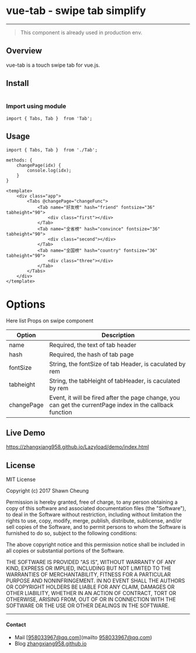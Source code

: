 # vue-tab - swipe tab simplify
---

> This component is already used in production env.
## Overview

vue-tab is a touch swipe tab for vue.js.

## Install

```

```

### Import using module
```
import { Tabs, Tab }  from 'Tab';
```

## Usage

```
import { Tabs, Tab }  from './Tab';

methods: {
    changePage(idx) {
        console.log(idx);
    }
}

<template>
    <div class="app">
        <Tabs @changePage="changeFunc">
            <Tab name="好友榜" hash="friend" fontsize="36" tabheight="90">
                <div class="first"></div>
            </Tab>
            <Tab name="全省榜" hash="convince" fontsize="36" tabheight="90">
                <div class="second"></div>
            </Tab>
            <Tab name="全国榜" hash="country" fontsize="36" tabheight="90">
                <div class="three"></div>
            </Tab>
        </Tabs>
    </div>
</template>
```


# Options

Here list Props on swipe component

| Option | Description |
| ----- | ----- |
| name | Required, the text of tab header |
| hash | Required, the hash of tab page |
| fontSize | String, the fontSize of tab Header, is caculated by rem |
| tabheight | String, the tabHeight of tabHeader, is caculated by rem |
| changePage | Event, it will be fired after the page change, you can get the currentPage index in the callback function |

## Live Demo

  https://zhangxiang958.github.io/Lazyload/demo/index.html

## License

MIT License

Copyright (c) 2017 Shawn Cheung

Permission is hereby granted, free of charge, to any person obtaining a copy
of this software and associated documentation files (the "Software"), to deal
in the Software without restriction, including without limitation the rights
to use, copy, modify, merge, publish, distribute, sublicense, and/or sell
copies of the Software, and to permit persons to whom the Software is
furnished to do so, subject to the following conditions:

The above copyright notice and this permission notice shall be included in all
copies or substantial portions of the Software.

THE SOFTWARE IS PROVIDED "AS IS", WITHOUT WARRANTY OF ANY KIND, EXPRESS OR
IMPLIED, INCLUDING BUT NOT LIMITED TO THE WARRANTIES OF MERCHANTABILITY,
FITNESS FOR A PARTICULAR PURPOSE AND NONINFRINGEMENT. IN NO EVENT SHALL THE
AUTHORS OR COPYRIGHT HOLDERS BE LIABLE FOR ANY CLAIM, DAMAGES OR OTHER
LIABILITY, WHETHER IN AN ACTION OF CONTRACT, TORT OR OTHERWISE, ARISING FROM,
OUT OF OR IN CONNECTION WITH THE SOFTWARE OR THE USE OR OTHER DEALINGS IN THE
SOFTWARE.

---

#### Contact
- Mail [958033967@qq.com](mailto 958033967@qq.com)
- Blog [zhangxiang958.github.io](http://zhangxiang958.github.io "shawn")
